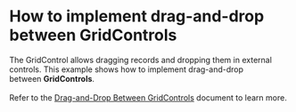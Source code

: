 # How to implement drag-and-drop between GridControls


The GridControl allows dragging records and dropping them in external controls. This example shows how to implement drag-and-drop between <strong>GridControls</strong>.<br><br>Refer to the <a href="https://documentation.devexpress.com/WPF/119267/Controls-and-Libraries/Data-Grid/Drag-and-Drop/Drag-and-Drop-Between-GridControls">Drag-and-Drop Between GridControls</a> document to learn more.

<br/>


